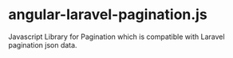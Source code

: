 # angular-laravel-pagination.js
Javascript Library for Pagination which is compatible with Laravel pagination json data.
